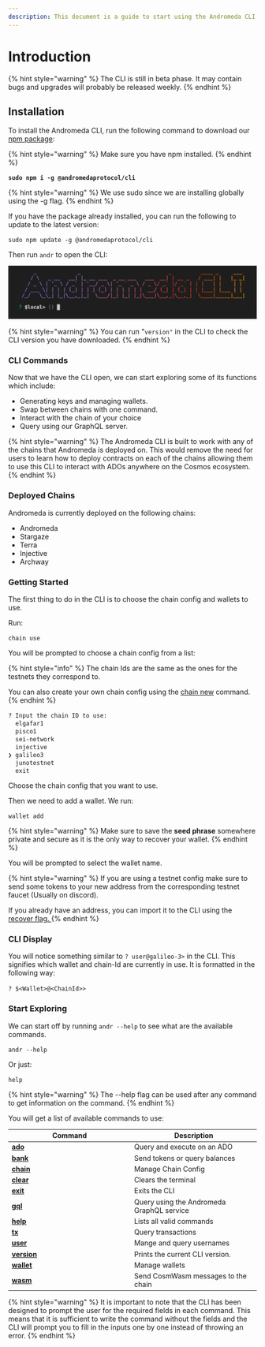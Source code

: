 ```yaml
---
description: This document is a guide to start using the Andromeda CLI.
---
```


# Introduction

{% hint style="warning" %}
The CLI is still in beta phase. It may contain bugs and upgrades will probably be released weekly.
{% endhint %}

## Installation

To install the Andromeda CLI, run the following command to download our [npm package](https://www.npmjs.com/package/@andromedaprotocol/cli):

{% hint style="warning" %}
Make sure you have npm installed.
{% endhint %}

<pre><code><strong>sudo npm i -g @andromedaprotocol/cli
</strong></code></pre>

{% hint style="warning" %}
We use sudo since we are installing globally using the -g flag.
{% endhint %}

If you have the package already installed, you can run the following to update to the latest version:

```
sudo npm update -g @andromedaprotocol/cli
```

Then run `andr`  to open the CLI:

![Andromeda CLI ](../.gitbook/assets/ANDROMEDA-CLI.png)

{% hint style="warning" %}
You can run "`version"` in the CLI to check the CLI version you have downloaded.
{% endhint %}

### CLI Commands

Now that we have the CLI open, we can start exploring some of its functions which include:

* Generating keys and managing wallets.
* Swap between chains with one command.
* Interact with the chain of your choice
* Query using our GraphQL server.

{% hint style="warning" %}
The Andromeda CLI is built to work with any of the chains that Andromeda is deployed on. This would remove the need for users to learn how to deploy contracts on each of the chains allowing them to use this CLI to interact with ADOs anywhere on the Cosmos ecosystem.&#x20;
{% endhint %}

### Deployed Chains

Andromeda is currently deployed on the following chains:

* Andromeda
* Stargaze
* Terra
* Injective
* Archway

### Getting Started

The first thing to do in the CLI is to choose the chain config and wallets to use.&#x20;

Run:&#x20;

```
chain use 

```

You will be prompted to choose a chain config from a list:

{% hint style="info" %}
The chain Ids are the same as the ones for the testnets they correspond to.

You can also create your own chain config using the [chain new](chain.md#new) command.
{% endhint %}

```
? Input the chain ID to use: 
  elgafar1 
  pisco1 
  sei-network 
  injective 
❯ galileo3 
  junotestnet 
  exit  
```

Choose the chain config that you want to use.

Then we need to add a wallet. We run:

```
wallet add 
```

{% hint style="warning" %}
Make sure to save the **seed phrase** somewhere private and secure as it is the only way to recover your wallet.
{% endhint %}

You will be prompted to select the wallet name.&#x20;

{% hint style="warning" %}
If you are using a testnet config make sure to send some tokens to your new address from the corresponding testnet faucet (Usually on discord).

If you already have an address, you can import it to the CLI using the [recover flag. ](wallet.md#flags)
{% endhint %}

### CLI Display

You will notice something similar to `? user@galileo-3>` in the CLI. This signifies which wallet and chain-Id are currently in use. It is formatted in the following way:

`? $<Wallet>@<ChainId>>`

### Start Exploring

We can start off by running `andr --help` to see what are the available commands.&#x20;

```
andr --help 
```

Or just:

```
help
```

{% hint style="warning" %}
The --help flag  can be used after any command to get information on the command.
{% endhint %}

You will get a list of available commands to use:

<table><thead><tr><th width="234.5">Command</th><th>Description</th></tr></thead><tbody><tr><td><a href="ado.md"><strong>ado</strong></a></td><td>Query and execute on an ADO</td></tr><tr><td><a href="bank.md"><strong>bank</strong></a></td><td>Send tokens or query balances</td></tr><tr><td><a href="chain.md"><strong>chain</strong></a></td><td>Manage Chain Config</td></tr><tr><td><a href="clear-and-exit.md"><strong>clear</strong></a></td><td>Clears the terminal</td></tr><tr><td><a href="clear-and-exit.md"><strong>exit</strong></a></td><td>Exits the CLI</td></tr><tr><td><a href="gql.md"><strong>gql</strong></a></td><td>Query using the Andromeda GraphQL service</td></tr><tr><td><a href="help-and-shortcuts.md"><strong>help</strong></a></td><td>Lists all valid commands</td></tr><tr><td><a href="tx.md"><strong>tx</strong></a></td><td>Query transactions</td></tr><tr><td><a href="user.md"><strong>user</strong></a></td><td>Mange and query usernames</td></tr><tr><td><a href="help-and-shortcuts.md#version"><strong>version</strong></a></td><td>Prints the current CLI version.</td></tr><tr><td><a href="wallet.md"><strong>wallet</strong></a></td><td>Manage wallets</td></tr><tr><td><a href="wasm.md"><strong>wasm</strong></a></td><td>Send CosmWasm messages to the chain</td></tr></tbody></table>

{% hint style="warning" %}
It is important to note that the CLI has been designed to prompt the user for the required fields in each command. This means that it is sufficient to write the command without the fields and the CLI will prompt you to fill in the inputs one by one instead of throwing an error.&#x20;
{% endhint %}
